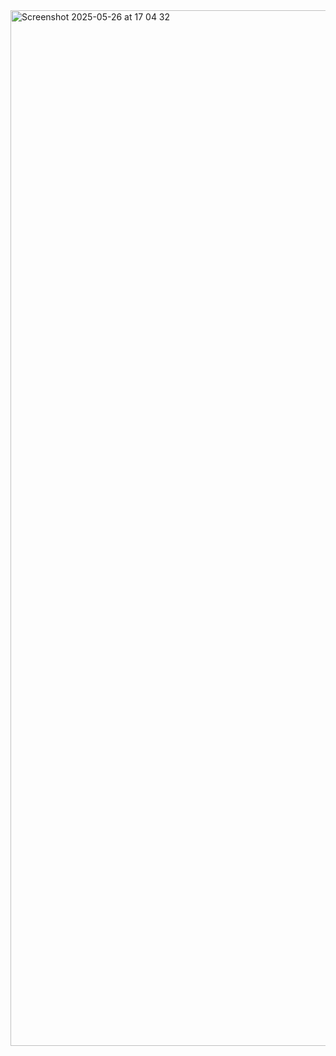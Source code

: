 <img width="1657" alt="Screenshot 2025-05-26 at 17 04 32" src="https://github.com/user-attachments/assets/991258a8-69ab-4a8b-b974-f0ba1f292248" />

